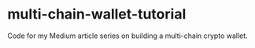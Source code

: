 # multi-chain-wallet-tutorial
Code for my Medium article series on building a multi-chain crypto wallet.
